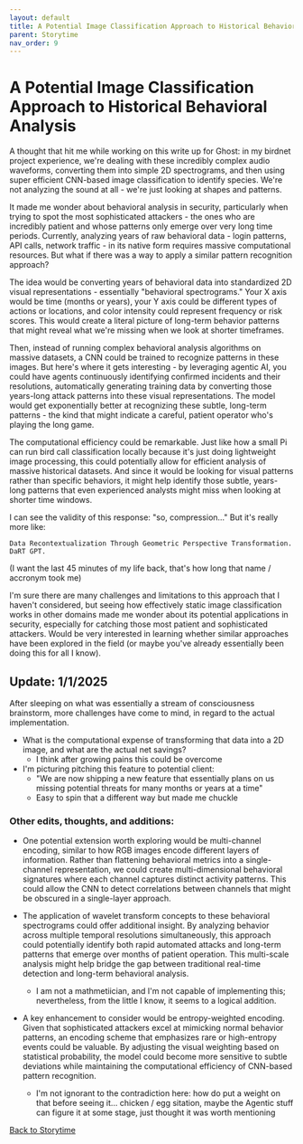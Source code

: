 ```yaml
---
layout: default
title: A Potential Image Classification Approach to Historical Behavioral Analysis 
parent: Storytime
nav_order: 9
---
```


# A Potential Image Classification Approach to Historical Behavioral Analysis 

A thought that hit me while working on this write up for Ghost: in my birdnet project experience, we're dealing with these incredibly complex audio waveforms, converting them into simple 2D spectrograms, and then using super efficient CNN-based image classification to identify species. We're not analyzing the sound at all - we're just looking at shapes and patterns.

It made me wonder about behavioral analysis in security, particularly when trying to spot the most sophisticated attackers - the ones who are incredibly patient and whose patterns only emerge over very long time periods. Currently, analyzing years of raw behavioral data - login patterns, API calls, network traffic - in its native form requires massive computational resources. But what if there was a way to apply a similar pattern recognition approach?

The idea would be converting years of behavioral data into standardized 2D visual representations - essentially "behavioral spectrograms." Your X axis would be time (months or years), your Y axis could be different types of actions or locations, and color intensity could represent frequency or risk scores. This would create a literal picture of long-term behavior patterns that might reveal what we're missing when we look at shorter timeframes.

Then, instead of running complex behavioral analysis algorithms on massive datasets, a CNN could be trained to recognize patterns in these images. But here's where it gets interesting - by leveraging agentic AI, you could have agents continuously identifying confirmed incidents and their resolutions, automatically generating training data by converting those years-long attack patterns into these visual representations. The model would get exponentially better at recognizing these subtle, long-term patterns - the kind that might indicate a careful, patient operator who's playing the long game.

The computational efficiency could be remarkable. Just like how a small Pi can run bird call classification locally because it's just doing lightweight image processing, this could potentially allow for efficient analysis of massive historical datasets. And since it would be looking for visual patterns rather than specific behaviors, it might help identify those subtle, years-long patterns that even experienced analysts might miss when looking at shorter time windows. 

I can see the validity of this response: "so, compression..." But it's really more like: 

```Data Recontextualization Through Geometric Perspective Transformation. DaRT GPT. ``` 

(I want the last 45 minutes of my life back, that's how long that name / accronym took me)

I'm sure there are many challenges and limitations to this approach that I haven't considered, but seeing how effectively static image classification works in other domains made me wonder about its potential applications in security, especially for catching those most patient and sophisticated attackers. Would be very interested in learning whether similar approaches have been explored in the field (or maybe you've already essentially been doing this for all I know).

## Update: 1/1/2025

After sleeping on what was essentially a stream of consciousness brainstorm, more challenges have come to mind, in regard to the actual implementation.  

  - What is the computational expense of transforming that data into a 2D image, and what are the actual net savings?
    - I think after growing pains this could be overcome
  - I'm picturing pitching this feature to potential client: 
    - "We are now shipping a new feature that essentially plans on us missing potential threats for many months or years at a time"
    - Easy to spin that a different way but made me chuckle

### Other edits, thoughts, and additions: 

  - One potential extension worth exploring would be multi-channel encoding, similar to how RGB images encode different layers of information. Rather than flattening behavioral metrics into a single-channel representation, we could create multi-dimensional behavioral signatures where each channel captures distinct activity patterns. This could allow the CNN to detect correlations between channels that might be obscured in a single-layer approach.

  - The application of wavelet transform concepts to these behavioral spectrograms could offer additional insight. By analyzing behavior across multiple temporal resolutions simultaneously, this approach could potentially identify both rapid automated attacks and long-term patterns that emerge over months of patient operation. This multi-scale analysis might help bridge the gap between traditional real-time detection and long-term behavioral analysis.
     - I am not a mathmetiician, and I'm not capable of implementing this; nevertheless, from the little I know, it seems to a logical addition. 

  - A key enhancement to consider would be entropy-weighted encoding. Given that sophisticated attackers excel at mimicking normal behavior patterns, an encoding scheme that emphasizes rare or high-entropy events could be valuable. By adjusting the visual weighting based on statistical probability, the model could become more sensitive to subtle deviations while maintaining the computational efficiency of CNN-based pattern recognition.
     - I'm not ignorant to the contradiction here: how do put a weight on that before seeing it... chicken / egg sitation, maybe the Agentic stuff can figure it at some stage, just thought it was worth mentioning 


[Back to Storytime](/Portfolio/Storytime/index.html)
